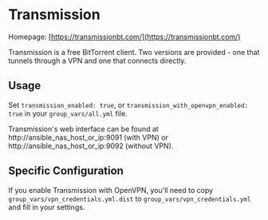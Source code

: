 # Transmission

Homepage: [https://transmissionbt.com/](https://transmissionbt.com/)

Transmission is a free BitTorrent client. Two versions are provided - one that tunnels through a VPN and one that connects
directly.

## Usage

Set `transmission_enabled: true`, or `transmission_with_openvpn_enabled: true` in your `group_vars/all.yml` file.

Transmission's web interface can be found at http://ansible_nas_host_or_ip:9091 (with VPN) or http://ansible_nas_host_or_ip:9092 (without VPN).

## Specific Configuration

If you enable Transmission with OpenVPN, you'll need to copy `group_vars/vpn_credentials.yml.dist` to
`group_vars/vpn_credentials.yml` and fill in your settings.
